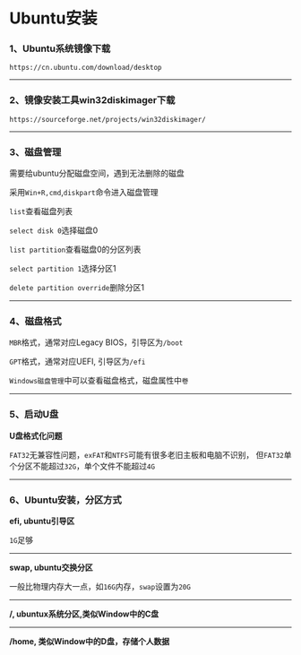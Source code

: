 # Ubuntu安装

### 1、Ubuntu系统镜像下载
```
https://cn.ubuntu.com/download/desktop
```

---

### 2、镜像安装工具win32diskimager下载
```
https://sourceforge.net/projects/win32diskimager/
```

---

### 3、磁盘管理

需要给ubuntu分配磁盘空间，遇到无法删除的磁盘

采用```Win+R,cmd```,```diskpart```命令进入磁盘管理

```list```查看磁盘列表

```select disk 0```选择磁盘0

```list partition```查看磁盘0的分区列表

```select partition 1```选择分区1

```delete partition override```删除分区1

---

### 4、磁盘格式

```MBR```格式，通常对应Legacy BIOS，引导区为```/boot```

```GPT```格式，通常对应UEFI, 引导区为```/efi```

```Windows磁盘管理```中可以查看磁盘格式，磁盘属性中```卷```

---

### 5、启动U盘

**U盘格式化问题**

```FAT32```无兼容性问题，```exFAT```和```NTFS```可能有很多老旧主板和电脑不识别，
但```FAT32```单个分区不能超过```32G```，单个文件不能超过```4G```

---

### 6、Ubuntu安装，分区方式

**efi, ubuntu引导区**

```1G```足够

---

**swap, ubuntu交换分区**

一般比物理内存大一点，如```16G```内存，```swap```设置为```20G```

---

**/, ubuntux系统分区,类似Window中的C盘**

---

**/home, 类似Window中的D盘，存储个人数据**